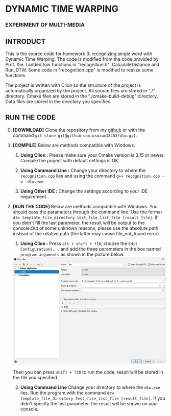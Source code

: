 # DYNAMIC TIME WARPING

### EXPERIMENT OF MULTI-MEDIA

## INTRODUCT

This is the source code for homework 3: recognizing single word with 
Dynamic Time Warping. The code is modified from the code provided by 
Prof. Xie. I added tow functions in "recognition.h": CalculateDistance 
and Run_DTW. Some code in "recognition.cpp" is modified to realize some 
functions. 

The project is written with Clion so the structure of the project is 
automatically organized by the project. All source files are stored in 
"./" directory. Cmake files are stored in the "./cmake-build-debug" 
directory. Data files are stored in the directory you specified.

## RUN THE CODE

0. **[DOWMLOAD]** Clone the repository from my 
[github](https://github.com/osmium18452/dtw) or with the command 
`git clone git@github.com:osmium18452/dtw.git`.

1. **[COMPILE]** Below are methods compatible with Windows. 
    
    1. **Using Clion :** Please make sure your Cmake version is 3.15 or 
    newer. Compile the project with default settings is OK.
    
    2. **Using Command Line :** Change your directory to where the 
    `recognition.cpp` lies and using the command `g++ recognition.cpp -o 
    dtw.exe`.
    
    3. **Using Other IDE :** Change the settings according to your IDE
    requirement.

2. **[RUN THE CODE]** Below are methods compatible with Windows. You 
should pass the parameters through the command line. Use the format 
`dtw template_file_directory test_file_list_file [result_file]`. if you
didn't fill the last parameter, the result will be output to the 
console.Out of some unknown reasons, please use the absolute path 
instead of the relative path (the latter may cause file_not_found 
error).
    
    1. **Using Clion :** Press `alt + shift + f10`, choose the 
    `Edit Configurations...` and add the three parameters in the box 
    named `program arguments` as shown in the picture below.
    
    <div align="center">
     <img src="./pic/a.png" width=535 height=335 alt="fig.1" />
    </div>
    
    Then you can press `shift + f10` to run the code. result will be 
    stored in the file you specified.
    
    2. **Using Command Line** Change your directory to where the 
    `dtw.exe` lies. Run the program with the command `dtw 
    template_file_directory test_file_list_file [result_file]`. If you 
    didn't specify the last parameter, the result will be shown on your
    console.
    